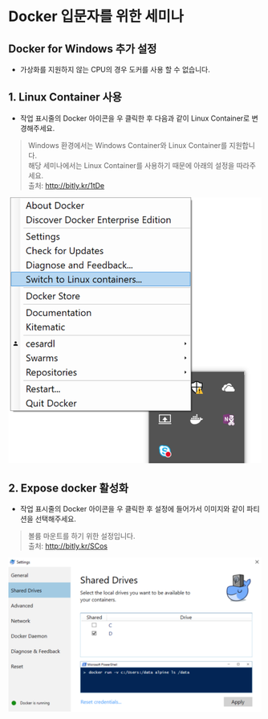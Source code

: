 # Docker 입문자를 위한 세미나

## Docker for Windows 추가 설정

- 가상화를 지원하지 않는 CPU의 경우 도커를 사용 할 수 없습니다.  

## 1. Linux Container 사용

- 작업 표시줄의 Docker 아이콘을 우 클릭한 후 다음과 같이 Linux Container로 변경해주세요.
> Windows 환경에서는 Windows Container와 Linux Container를 지원합니다.  
해당 세미나에서는 Linux Container를 사용하기 때문에 아래의 설정을 따라주세요.  
> 출처: http://bitly.kr/1tDe

![windows](/assets/images/win_0.png)

## 2. Expose docker 활성화

- 작업 표시줄의 Docker 아이콘을 우 클릭한 후 설정에 들어가서 이미지와 같이 파티션을 선택해주세요.
> 볼륨 마운트를 하기 위한 설정입니다.  
> 출처: http://bitly.kr/SCos

![windows](/assets/images/win_1.png)
